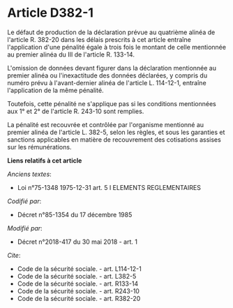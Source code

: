 # Article D382-1

Le défaut de production de la déclaration prévue au quatrième alinéa de l'article R. 382-20 dans les délais prescrits à cet
article entraîne l'application d'une pénalité égale à trois fois le montant de celle mentionnée au premier alinéa du III de
l'article R. 133-14. 

L'omission de données devant figurer dans la déclaration mentionnée au premier alinéa ou l'inexactitude des données
déclarées, y compris du numéro prévu à l'avant-dernier alinéa de l'article L. 114-12-1, entraîne l'application de la même
pénalité. 

Toutefois, cette pénalité ne s'applique pas si les conditions mentionnées aux 1° et 2° de l'article R. 243-10 sont remplies. 

La pénalité est recouvrée et contrôlée par l'organisme mentionné au premier alinéa de l'article L. 382-5, selon les règles,
et sous les garanties et sanctions applicables en matière de recouvrement des cotisations assises sur les rémunérations.

**Liens relatifs à cet article**

_Anciens textes_:

  - Loi n°75-1348 1975-12-31 art. 5 I ELEMENTS REGLEMENTAIRES

_Codifié par_:

  - Décret n°85-1354 du 17 décembre 1985

_Modifié par_:

  - Décret n°2018-417 du 30 mai 2018 - art. 1

_Cite_:

  - Code de la sécurité sociale. - art. L114-12-1
  - Code de la sécurité sociale. - art. L382-5
  - Code de la sécurité sociale. - art. R133-14
  - Code de la sécurité sociale. - art. R243-10
  - Code de la sécurité sociale. - art. R382-20
